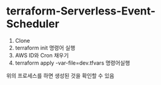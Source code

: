 # terraform-Serverless-Event-Scheduler

1. Clone
2. terraform init 명령어 실행
3. AWS ID와 Cron 채우기
4. terraform apply -var-file=dev.tfvars 명령어실행

위의 프로세스를 하면 생성된 것을 확인할 수 있음
